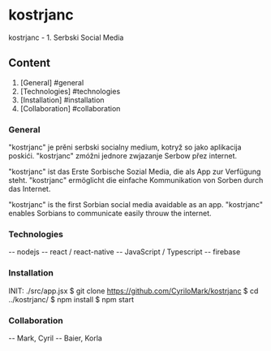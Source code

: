 # kostrjanc
kostrjanc - 1. Serbski Social Media

## Content
1. [General] #general
2. [Technologies] #technologies
3. [Installation] #installation
4. [Collaboration] #collaboration

### General
"kostrjanc" je prěni serbski socialny medium, kotryž so jako aplikacija poskići.
"kostrjanc" zmóžni jednore zwjazanje Serbow přez internet.

"kostrjanc" ist das Erste Sorbische Sozial Media, die als App zur Verfügung steht.
"kostrjanc" ermöglicht die einfache Kommunikation von Sorben durch das Internet.

"kostrjanc" is the first Sorbian social media avaidable as an app.
"kostrjanc" enables Sorbians to communicate easily throuw the internet.

### Technologies
-- nodejs
-- react / react-native
-- JavaScript / Typescript
-- firebase

### Installation
INIT: ./src/app.jsx
$ git clone https://github.com/CyriloMark/kostrjanc
$ cd ../kostrjanc/
$ npm install
$ npm start

### Collaboration
-- Mark, Cyril
-- Baier, Korla
